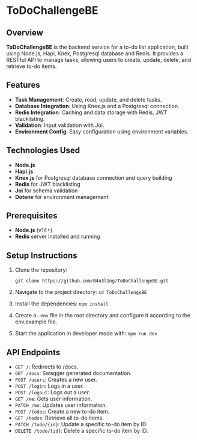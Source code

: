 # ToDoChallengeBE

## Overview

**ToDoChallengeBE** is the backend service for a to-do list application, built using Node.js, Hapi, Knex, Postgresql database and Redis. It provides a RESTful API to manage tasks, allowing users to create, update, delete, and retrieve to-do items.

## Features

- **Task Management**: Create, read, update, and delete tasks.
- **Database Integration**: Using Knex.js and a Postgresql connection.
- **Redis Integration**: Caching and data storage with Redis, JWT blacklisting.
- **Validation**: Input validation with Joi.
- **Environment Config**: Easy configuration using environment variables.

## Technologies Used

- **Node.js**
- **Hapi.js**
- **Knex.js** for Postgresql database connection and query building
- **Redis** for JWT blacklisting
- **Joi** for schema validation
- **Dotenv** for environment management

## Prerequisites

- **Node.js** (v14+)
- **Redis** server installed and running

## Setup Instructions

1. Clone the repository:

   `git clone https://github.com/B4n3l1ng/ToDoChallengeBE.git`

2. Navigate to the project directory:
   `cd ToDoChallengeBE`
3. Install the dependencies:
   `npm install`
4. Create a `.env` file in the root directory and configure it according to the env.example file.

5. Start the application in developer mode with:
   `npm run dev`

## API Endpoints

- `GET /`: Redirects to /docs.
- `GET /docs`: Swagger generated documentation.
- `POST /users`: Creates a new user.
- `POST /login`: Logs in a user.
- `POST /logout`: Logs out a user.
- `GET /me`: Gets user information.
- `PATCH /me`: Updates user information.
- `POST /todos`: Create a new to-do item.
- `GET /todos`: Retrieve all to-do items.
- `PATCH /todo/{id}`: Update a specific to-do item by ID.
- `DELETE /todo/{id}`: Delete a specific to-do item by ID.
